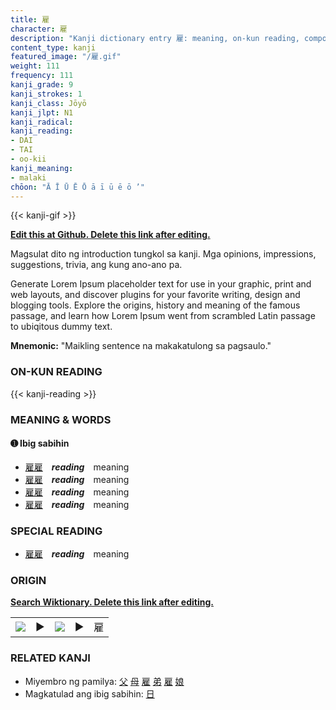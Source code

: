 ```yaml
---
title: 雇
character: 雇
description: "Kanji dictionary entry 雇: meaning, on-kun reading, compounds, origin, related kanji"
content_type: kanji
featured_image: "/雇.gif"
weight: 111
frequency: 111
kanji_grade: 9
kanji_strokes: 1
kanji_class: Jōyō
kanji_jlpt: N1
kanji_radical: 
kanji_reading: 
- DAI
- TAI
- oo-kii
kanji_meaning:
- malaki
chōon: "Ā Ī Ū Ē Ō ā ī ū ē ō ’"
---
```

[//]: # (Don't edit the line below. Kanji animated GIF code is automatically generated.)
{{< kanji-gif >}}

[//]: # (Edit below this line.)

**[Edit this at Github. Delete this link after editing.](https://github.com/tim0g/tim/tree/main/content/kanji/雇/index.md)**

Magsulat dito ng introduction tungkol sa kanji. Mga opinions, impressions, suggestions, trivia, ang kung ano-ano pa.

Generate Lorem Ipsum placeholder text for use in your graphic, print and web layouts, and discover plugins for your favorite writing, design and blogging tools. Explore the origins, history and meaning of the famous passage, and learn how Lorem Ipsum went from scrambled Latin passage to ubiqitous dummy text.
 
**Mnemonic:** "Maikling sentence na makakatulong sa pagsaulo."

### ON-KUN READING

[//]: # (Don't edit the line below. ON-KUN READING code is automatically generated.)
{{< kanji-reading >}}

### MEANING & WORDS

#### ➊ **Ibig sabihin**
  - [雇](../雇)[雇](../雇)　***reading***　meaning
  - [雇](../雇)[雇](../雇)　***reading***　meaning
  - [雇](../雇)[雇](../雇)　***reading***　meaning
  - [雇](../雇)[雇](../雇)　***reading***　meaning

### SPECIAL READING
  - [雇](../雇)[雇](../雇)　***reading***　meaning

### ORIGIN

**[Search Wiktionary. Delete this link after editing.](https://wiktionary.org/wiki/雇)**
<table class="kanji-table"><tr><td>
<img src="60px-雇-bronze.svg.png">
</td><td>▶</td><td>
<img src="60px-雇-oracle.svg.png">
</td><td>▶</td>
<td class="kanji-origin">雇</td>
</tr></table>

### RELATED KANJI
- Miyembro ng pamilya: [父](../父) [母](../母) [雇](../雇) [弟](../弟) [雇](../雇) [娘](../娘)
- Magkatulad ang ibig sabihin: [日](../日)
